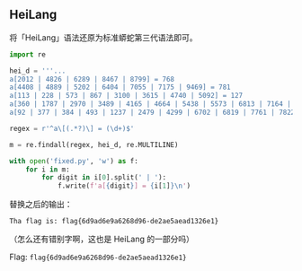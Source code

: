 ## HeiLang

将「HeiLang」语法还原为标准蟒蛇第三代语法即可。

```python
import re

hei_d = '''...
a[2012 | 4826 | 6289 | 8467 | 8799] = 768
a[4408 | 4889 | 5202 | 6404 | 7055 | 7175 | 9469] = 781
a[113 | 228 | 573 | 867 | 3100 | 3615 | 4740 | 5092] = 127
a[360 | 1787 | 2970 | 3489 | 4165 | 4664 | 5438 | 5573 | 6813 | 7164 | 9786] = 848
a[92 | 377 | 384 | 493 | 1237 | 2479 | 4299 | 6702 | 6819 | 7761 | 7822 | 8777 | 8779] = 581'''

regex = r'^a\[(.*?)\] = (\d+)$'

m = re.findall(regex, hei_d, re.MULTILINE)

with open('fixed.py', 'w') as f:
    for i in m:
        for digit in i[0].split(' | '):
            f.write(f'a[{digit}] = {i[1]}\n')
```

替换之后的输出：

`Tha flag is: flag{6d9ad6e9a6268d96-de2ae5aead1326e1}`

（怎么还有错别字啊，这也是 HeiLang 的一部分吗）

Flag: `flag{6d9ad6e9a6268d96-de2ae5aead1326e1}`